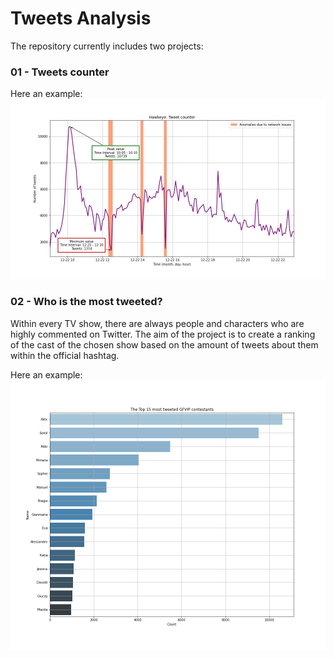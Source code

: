 # Tweets Analysis

The repository currently includes two projects:

### 01 - Tweets counter

Here an example:
![hawkeye_output](https://github.com/DanielDaduyo/Tweets_Analysis/blob/main/01%20-%20Tweet%20counter/output/hawkeye.jpg)

### 02 - Who is the most tweeted?
Within every TV show, there are always people and characters who are highly commented on Twitter. The aim of the project is to create a ranking of the cast of the chosen show based on the amount of tweets about them within the official hashtag.

Here an example:
![GFVIP_output](https://github.com/DanielDaduyo/Tweets_Analysis/blob/main/02%20-%20Who%20is%20the%20most%20tweeted%3F/output/GFVIP_2021_12_17_cont.jpg)
